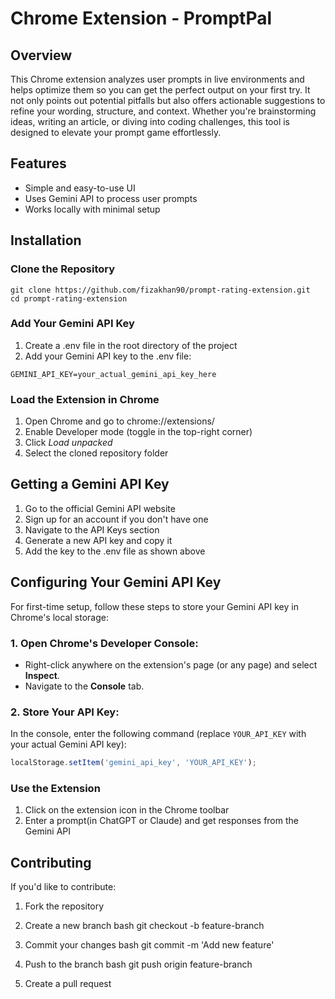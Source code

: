 # Chrome Extension - PromptPal

## Overview
This Chrome extension analyzes user prompts in live environments and helps optimize them so you can get the perfect output on your first try. It not only points out potential pitfalls but also offers actionable suggestions to refine your wording, structure, and context. Whether you're brainstorming ideas, writing an article, or diving into coding challenges, this tool is designed to elevate your prompt game effortlessly.

## Features
- Simple and easy-to-use UI
- Uses Gemini API to process user prompts
- Works locally with minimal setup

## Installation

### Clone the Repository
```
git clone https://github.com/fizakhan90/prompt-rating-extension.git
cd prompt-rating-extension
```

### Add Your Gemini API Key
1. Create a .env file in the root directory of the project
2. Add your Gemini API key to the .env file:
```
GEMINI_API_KEY=your_actual_gemini_api_key_here
```

### Load the Extension in Chrome
1. Open Chrome and go to chrome://extensions/
2. Enable Developer mode (toggle in the top-right corner)
3. Click *Load unpacked*
4. Select the cloned repository folder

## Getting a Gemini API Key
1. Go to the official Gemini API website
2. Sign up for an account if you don't have one
3. Navigate to the API Keys section
4. Generate a new API key and copy it
5. Add the key to the .env file as shown above

## Configuring Your Gemini API Key

For first-time setup, follow these steps to store your Gemini API key in Chrome's local storage:

### 1. Open Chrome's Developer Console:
- Right-click anywhere on the extension's page (or any page) and select **Inspect**.
- Navigate to the **Console** tab.

### 2. Store Your API Key:
In the console, enter the following command (replace `YOUR_API_KEY` with your actual Gemini API key):

```javascript
localStorage.setItem('gemini_api_key', 'YOUR_API_KEY');
```

### Use the Extension
1. Click on the extension icon in the Chrome toolbar
2. Enter a prompt(in ChatGPT or Claude) and get responses from the Gemini API

## Contributing
If you'd like to contribute:
1. Fork the repository
2. Create a new branch
   bash
   git checkout -b feature-branch
   
3. Commit your changes
   bash
   git commit -m 'Add new feature'
   
4. Push to the branch
   bash
   git push origin feature-branch
   
5. Create a pull request
